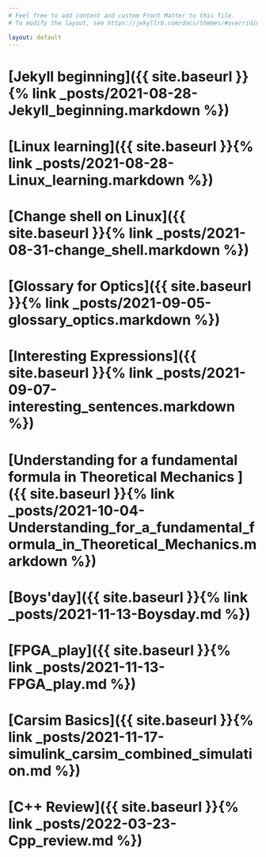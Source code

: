```yaml
---
# Feel free to add content and custom Front Matter to this file.
# To modify the layout, see https://jekyllrb.com/docs/themes/#overriding-theme-defaults

layout: default
---
```


# [Jekyll beginning]({{ site.baseurl }}{% link _posts/2021-08-28-Jekyll_beginning.markdown %})





# [Linux learning]({{ site.baseurl }}{% link _posts/2021-08-28-Linux_learning.markdown %})





# [Change shell on Linux]({{ site.baseurl }}{% link _posts/2021-08-31-change_shell.markdown %})











# [Glossary for Optics]({{ site.baseurl }}{% link _posts/2021-09-05-glossary_optics.markdown %})









# [Interesting Expressions]({{ site.baseurl }}{% link _posts/2021-09-07-interesting_sentences.markdown %})

# [Understanding for a fundamental formula in Theoretical Mechanics ]({{ site.baseurl }}{% link _posts/2021-10-04-Understanding_for_a_fundamental_formula_in_Theoretical_Mechanics.markdown %})



# [Boys'day]({{ site.baseurl }}{% link _posts/2021-11-13-Boysday.md %})



# [FPGA_play]({{ site.baseurl }}{% link _posts/2021-11-13-FPGA_play.md %})



# [Carsim Basics]({{ site.baseurl }}{% link _posts/2021-11-17-simulink_carsim_combined_simulation.md %})

# [C++ Review]({{ site.baseurl }}{% link _posts/2022-03-23-Cpp_review.md %})
